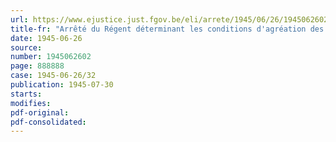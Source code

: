 ```yaml
---
url: https://www.ejustice.just.fgov.be/eli/arrete/1945/06/26/1945062602/justel
title-fr: "Arrêté du Régent déterminant les conditions d'agréation des " Secrétariats sociaux d'employeurs ""
date: 1945-06-26
source:
number: 1945062602
page: 888888
case: 1945-06-26/32
publication: 1945-07-30
starts:
modifies:
pdf-original:
pdf-consolidated:
---
```


